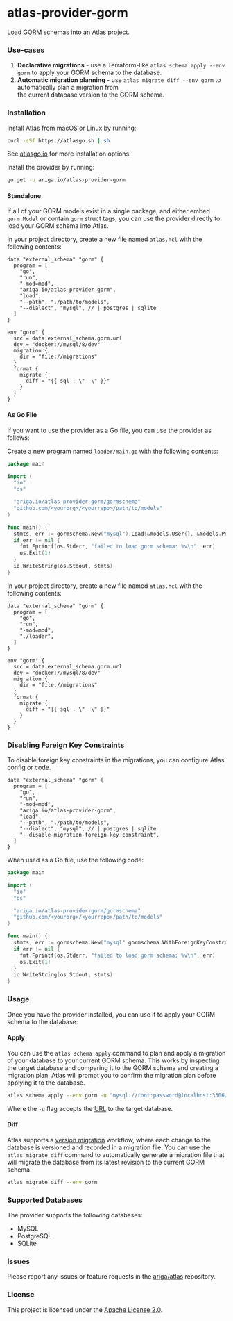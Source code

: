 # atlas-provider-gorm

Load [GORM](https://gorm.io/) schemas into an [Atlas](https://atlasgo.io) project.

### Use-cases

1. **Declarative migrations** - use a Terraform-like `atlas schema apply --env gorm` to apply your GORM schema to the database.
2. **Automatic migration planning** - use `atlas migrate diff --env gorm` to automatically plan a migration from  
   the current database version to the GORM schema.

### Installation

Install Atlas from macOS or Linux by running:

```bash
curl -sSf https://atlasgo.sh | sh
```

See [atlasgo.io](https://atlasgo.io/getting-started#installation) for more installation options.

Install the provider by running:

```bash
go get -u ariga.io/atlas-provider-gorm
```

#### Standalone

If all of your GORM models exist in a single package, and either embed `gorm.Model` or contain `gorm` struct tags,
you can use the provider directly to load your GORM schema into Atlas.

In your project directory, create a new file named `atlas.hcl` with the following contents:

```hcl
data "external_schema" "gorm" {
  program = [
    "go",
    "run",
    "-mod=mod",
    "ariga.io/atlas-provider-gorm",
    "load",
    "--path", "./path/to/models",
    "--dialect", "mysql", // | postgres | sqlite
  ]
}

env "gorm" {
  src = data.external_schema.gorm.url
  dev = "docker://mysql/8/dev"
  migration {
    dir = "file://migrations"
  }
  format {
    migrate {
      diff = "{{ sql . \"  \" }}"
    }
  }
}
```

#### As Go File

If you want to use the provider as a Go file, you can use the provider as follows:

Create a new program named `loader/main.go` with the following contents:

```go
package main

import (
  "io"
  "os"

  "ariga.io/atlas-provider-gorm/gormschema"
  "github.com/<yourorg>/<yourrepo>/path/to/models"
)

func main() {
  stmts, err := gormschema.New("mysql").Load(&models.User{}, &models.Pet{})
  if err != nil {
    fmt.Fprintf(os.Stderr, "failed to load gorm schema: %v\n", err)
    os.Exit(1)
  }
  io.WriteString(os.Stdout, stmts)
}
```

In your project directory, create a new file named `atlas.hcl` with the following contents:

```hcl
data "external_schema" "gorm" {
  program = [
    "go",
    "run",
    "-mod=mod",
    "./loader",
  ]
}

env "gorm" {
  src = data.external_schema.gorm.url
  dev = "docker://mysql/8/dev"
  migration {
    dir = "file://migrations"
  }
  format {
    migrate {
      diff = "{{ sql . \"  \" }}"
    }
  }
}
```

### Disabling Foreign Key Constraints

To disable foreign key constraints in the migrations, you can configure Atlas config or code.

```hcl
data "external_schema" "gorm" {
  program = [
    "go",
    "run",
    "-mod=mod",
    "ariga.io/atlas-provider-gorm",
    "load",
    "--path", "./path/to/models",
    "--dialect", "mysql", // | postgres | sqlite
    "--disable-migration-foreign-key-constraint",
  ]
}
```

When used as a Go file, use the following code:

```go
package main

import (
  "io"
  "os"

  "ariga.io/atlas-provider-gorm/gormschema"
  "github.com/<yourorg>/<yourrepo>/path/to/models"
)

func main() {
  stmts, err := gormschema.New("mysql" gormschema.WithForeignKeyConstraintDisabled()).Load(&models.User{}, &models.Pet{})
  if err != nil {
    fmt.Fprintf(os.Stderr, "failed to load gorm schema: %v\n", err)
    os.Exit(1)
  }
  io.WriteString(os.Stdout, stmts)
}
```

### Usage

Once you have the provider installed, you can use it to apply your GORM schema to the database:

#### Apply

You can use the `atlas schema apply` command to plan and apply a migration of your database to
your current GORM schema. This works by inspecting the target database and comparing it to the
GORM schema and creating a migration plan. Atlas will prompt you to confirm the migration plan
before applying it to the database.

```bash
atlas schema apply --env gorm -u "mysql://root:password@localhost:3306/mydb"
```

Where the `-u` flag accepts the [URL](https://atlasgo.io/concepts/url) to the
target database.

#### Diff

Atlas supports a [version migration](https://atlasgo.io/concepts/declarative-vs-versioned#versioned-migrations)
workflow, where each change to the database is versioned and recorded in a migration file. You can use the
`atlas migrate diff` command to automatically generate a migration file that will migrate the database
from its latest revision to the current GORM schema.

```bash
atlas migrate diff --env gorm
```

### Supported Databases

The provider supports the following databases:

- MySQL
- PostgreSQL
- SQLite

### Issues

Please report any issues or feature requests in the [ariga/atlas](https://github.com/ariga/atlas/issues) repository.

### License

This project is licensed under the [Apache License 2.0](LICENSE).
